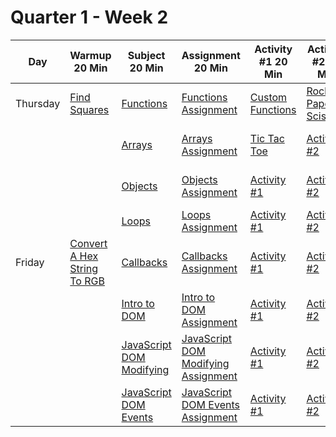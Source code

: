 # Quarter 1 - Week 2

<table style="width: 100%">
  <thead>
    <tr>
      <th>Day</th>
      <th>Warmup 20 Min</th>
      <th>Subject 20 Min</th>
      <th>Assignment 20 Min</th>
      <th>Activity #1 20 Min</th>
      <th>Activity #2 20 Min</th>
      <th>Supplemental #1</th>
      <th>Supplemental #2</th>
      <th>Supplemental #3</th>
    </tr>
  </thead>
  <tbody>
    <tr>
      <td>Thursday</td>
      <td><a href="https://www.codewars.com/kata/60908bc1d5811f0025474291">Find Squares</a>
      </td>
      <td><a href="#">Functions</a>
      </td>
      <td><a href="#">Functions Assignment</a>
      </td>
      <td><a href="#">Custom Functions</a></td>
      <td><a href="#">Rock, Paper, Scissors</a></td>
      </td>
       <td><a href="https://developer.mozilla.org/en-US/docs/Web/JavaScript/Reference/Global_Objects/Function">Functions MDN</a>
      </td>
       <td><a href="https://www.freecodecamp.org/news/what-are-functions-in-javascript-a-beginners-guide/">What are functions in JavaScript</a>
      </td>
       <td><a href="https://eloquentjavascript.net/03_functions.html">Chapter 3 - Eloquent JavaScript</a>
      </td>
    </tr>
     <tr>
     <td></td>
        <td></td>
      <td><a href="#">Arrays</a>
      </td>
      <td><a href="#">Arrays Assignment</a>
      </td>
       <td><a href="#">Tic Tac Toe</a></td>
      <td><a href="#">Activity #2</a></td>
      </td>
       <td><a href="https://developer.mozilla.org/en-US/docs/Web/JavaScript/Reference/Global_Objects/Array">Array MDN</a>
      </td>
       <td><a href="https://www.freecodecamp.org/news/tag/arrays/">Arrays Free Code Camp</a>
      </td>
       <td><a href="https://eloquentjavascript.net/06_object.html">Chapter 6 - Eloquent JavaScript</a>
      </td>
    </tr>
    <tr>
      <td></td>
        <td></td>
      <td><a href="#">Objects</a>
      </td>
      <td><a href="#">Objects Assignment</a>
      </td>
       <td><a href="#">Activity #1</a></td>
      <td><a href="#">Activity #2</a></td>
      </td>
         <td><a href="https://developer.mozilla.org/en-US/docs/Web/JavaScript/Reference/Global_Objects/Object">Object MDN</a>
      </td>
       <td><a href="https://www.freecodecamp.org/news/tag/object/">Objects Free Code Camp</a>
      </td>
       <td><a href="https://eloquentjavascript.net/06_object.html">Chapter 6 - Eloquent JavaScript</a>
      </td>
    </tr>
    <tr>
      <td></td>
        <td></td>
      <td><a href="#">Loops</a>
      </td>
      <td><a href="#">Loops Assignment</a>
      </td>
       <td><a href="#">Activity #1</a></td>
      <td><a href="#">Activity #2</a></td>
      </td>
       <td><a href="#">Supplemental Link #1</a>
      </td>
       <td><a href="#">Supplemental Link #2</a>
      </td>
       <td><a href="#">Supplemental Link #3</a>
      </td>
    </tr>
    <tr>
      <td>Friday</td>
      <td><a href="https://www.codewars.com/kata/5282b48bb70058e4c4000fa7">Convert A Hex String To RGB</a>
      </td>
      <td><a href="#">Callbacks</a>
      </td>
      <td><a href="#">Callbacks Assignment</a>
      </td>
       <td><a href="#">Activity #1</a></td>
      <td><a href="#">Activity #2</a></td>
      </td>
       <td><a href="#">Supplemental Link #1</a>
      </td>
       <td><a href="#">Supplemental Link #2</a>
      </td>
       <td><a href="#">Supplemental Link #3</a>
      </td>
    </tr>
    <tr>
      <td></td>
        <td></td>
      <td><a href="#">Intro to DOM</a>
      </td>
      <td><a href="#">Intro to DOM Assignment</a>
      </td>
       <td><a href="#">Activity #1</a></td>
      <td><a href="#">Activity #2</a></td>
      </td>
       <td><a href="#">Supplemental Link #1</a>
      </td>
       <td><a href="#">Supplemental Link #2</a>
      </td>
       <td><a href="#">Supplemental Link #3</a>
      </td>
    </tr>
    <tr>
      <td></td>
        <td></td>
      <td><a href="#">JavaScript DOM Modifying</a>
      </td>
      <td><a href="#">JavaScript DOM Modifying Assignment</a>
      </td>
       <td><a href="#">Activity #1</a></td>
      <td><a href="#">Activity #2</a></td>
      </td>
       <td><a href="#">Supplemental Link #1</a>
      </td>
       <td><a href="#">Supplemental Link #2</a>
      </td>
       <td><a href="#">Supplemental Link #3</a>
      </td>
    </tr>
    <tr>
      <td></td>
        <td></td>
      <td><a href="#">JavaScript DOM Events</a>
      </td>
      <td><a href="#">JavaScript DOM Events Assignment</a>
      </td>
       <td><a href="#">Activity #1</a></td>
      <td><a href="#">Activity #2</a></td>
      </td>
       <td><a href="#">Supplemental Link #1</a>
      </td>
       <td><a href="#">Supplemental Link #2</a>
      </td>
       <td><a href="#">Supplemental Link #3</a>
      </td>
    </tr>
  </tbody>
</table>
